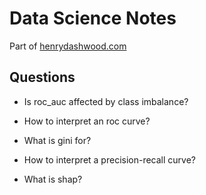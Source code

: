 Data Science Notes
================

<!-- WARNING: THIS FILE WAS AUTOGENERATED! DO NOT EDIT! -->

Part of [henrydashwood.com](https://henrydashwood.com)

## Questions

- Is roc_auc affected by class imbalance?

- How to interpret an roc curve?

- What is gini for?

- How to interpret a precision-recall curve?

- What is shap?
